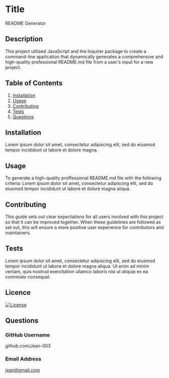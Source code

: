 

 # Title
 README Generator
 
 ## Description
 This project utilised JavaScript and the Inquirer package to create a command-line application that dynamically generates a comprehensive and high-quality professional README.md file from a user's input for a new project.
 
 ## Table of Contents
 1. [Installation](#installation)
 2. [Usage](#usage) 
 3. [Contributing](#contributing)
 4. [Tests](#tests)
 5. [Questions](#questions)



 ## Installation
 Lorem ipsum dolor sit amet, consectetur adipiscing elit, sed do eiusmod tempor incididunt ut labore et dolore magna.

 ## Usage 
 To generate a high-quality proffessional README.md file with the following criteria: Lorem ipsum dolor sit amet, consectetur adipiscing elit, sed do eiusmod tempor incididunt ut labore et dolore magna aliqua.
 
 ## Contributing
 This guide sets out clear expectations for all users involved with this project so that it can be improved together. When these guidelines are followed as set out, this will ensure a more positive user experience for contributors and maintainers.
 
 ## Tests
 Lorem ipsum dolor sit amet, consectetur adipiscing elit, sed do eiusmod tempor incididunt ut labore et dolore magna aliqua. Ut enim ad minim veniam, quis nostrud exercitation ullamco laboris nisi ut aliquip ex ea commodo consequat.
 
 ## Licence
 [![License](https://img.shields.io/badge/License-Apache_2.0-blue.svg)](https://opensource.org/licenses/Apache-2.0)
 
 ## Questions
### GitHub Username 
github.com/Jean-003

### Email Address
jean@gmail.com
